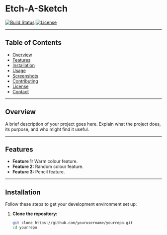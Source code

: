 # Etch-A-Sketch

[![Build Status](https://img.shields.io/badge/build-passing-brightgreen)](https://github.com/tahmidachoudhury/jubilant-fiesta)
[![License](https://img.shields.io/badge/license-MIT-blue.svg)](LICENSE)

---

## Table of Contents

- [Overview](#overview)
- [Features](#features)
- [Installation](#installation)
- [Usage](#usage)
- [Screenshots](#screenshots)
- [Contributing](#contributing)
- [License](#license)
- [Contact](#contact)

---

## Overview

A brief description of your project goes here. Explain what the project does, its purpose, and who might find it useful.

---

## Features

- **Feature 1:** Warm colour feature.
- **Feature 2:** Random colour feature.
- **Feature 3:** Pencil feature.

---

## Installation

Follow these steps to get your development environment set up:

1. **Clone the repository:**
   ```bash
   git clone https://github.com/yourusername/yourrepo.git
   cd yourrepo
